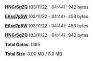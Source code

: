 [**HNGrSgZQ**](/data/HNGrSgZQ.txt) (03/11/22 - 04:44)- 942 bytes

[**EKsd7p5W**](/data/EKsd7p5W.txt) (03/11/22 - 04:44)- 458 bytes

[**EKsd7p5W**](/data/EKsd7p5W.txt) (03/11/22 - 04:44)- 458 bytes

[**HNGrSgZQ**](/data/HNGrSgZQ.txt) (03/11/22 - 04:44)- 942 bytes

**Total Datas**: 1385

**Total Size**: 8.00 MB / 8.0 MB